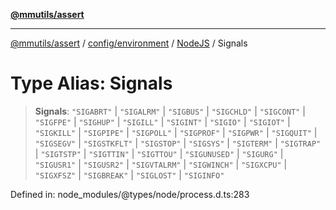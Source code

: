 [**@mmutils/assert**](../../../../../README.md)

***

[@mmutils/assert](../../../../../modules.md) / [config/environment](../../../README.md) / [NodeJS](../README.md) / Signals

# Type Alias: Signals

> **Signals**: `"SIGABRT"` \| `"SIGALRM"` \| `"SIGBUS"` \| `"SIGCHLD"` \| `"SIGCONT"` \| `"SIGFPE"` \| `"SIGHUP"` \| `"SIGILL"` \| `"SIGINT"` \| `"SIGIO"` \| `"SIGIOT"` \| `"SIGKILL"` \| `"SIGPIPE"` \| `"SIGPOLL"` \| `"SIGPROF"` \| `"SIGPWR"` \| `"SIGQUIT"` \| `"SIGSEGV"` \| `"SIGSTKFLT"` \| `"SIGSTOP"` \| `"SIGSYS"` \| `"SIGTERM"` \| `"SIGTRAP"` \| `"SIGTSTP"` \| `"SIGTTIN"` \| `"SIGTTOU"` \| `"SIGUNUSED"` \| `"SIGURG"` \| `"SIGUSR1"` \| `"SIGUSR2"` \| `"SIGVTALRM"` \| `"SIGWINCH"` \| `"SIGXCPU"` \| `"SIGXFSZ"` \| `"SIGBREAK"` \| `"SIGLOST"` \| `"SIGINFO"`

Defined in: node\_modules/@types/node/process.d.ts:283

